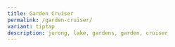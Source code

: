 ```yaml
---
title: Garden Cruiser
permalink: /garden-cruiser/
variant: tiptap
description: jurong, lake, gardens, garden, cruiser
---
```


